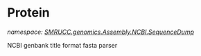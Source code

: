 ﻿# Protein
_namespace: [SMRUCC.genomics.Assembly.NCBI.SequenceDump](./index.md)_

NCBI genbank title format fasta parser




